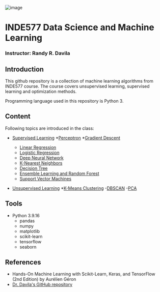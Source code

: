 ![image](https://user-images.githubusercontent.com/120424457/231893784-0ffc7072-a500-4542-a2b1-df58528c7452.png)
# INDE577 Data Science and Machine Learning
### Instructor: Randy R. Davila
## Introduction
This github repository is a collection of machine learning algorithms from INDE577 course. The course covers unsupervised learning, supervised learning and optimization methods.

Programming language used in this repository is Python 3.

## Content
Following topics are introduced in the class:
* [Supervised Learning](https://github.com/thousand-quokka/INDE577/tree/main/Supervised%20learning)
  *[Perceptron](https://github.com/thousand-quokka/INDE577/tree/main/Supervised%20learning/Perceptron)
  *[Gradient Descent](https://github.com/thousand-quokka/INDE577/tree/main/Supervised%20learning/Gradient%20Descent)
  - [Linear Regression](https://github.com/thousand-quokka/INDE577/tree/main/Supervised%20learning/Linear%20Regression)
  - [Logistic Regression](https://github.com/thousand-quokka/INDE577/tree/main/Supervised%20learning/Logistic%20Regression)
  - [Deep Neural Network](https://github.com/thousand-quokka/INDE577/tree/main/Supervised%20learning/Deep%20Neural%20Network)
  - [K-Nearest Neighbors](https://github.com/thousand-quokka/INDE577/tree/main/Supervised%20learning/K-Nearest%20Neighbors)
  - [Decision Tree](https://github.com/thousand-quokka/INDE577/tree/main/Supervised%20learning/Decision%20Tree)
  - [Ensemble Learning and Random Forest](https://github.com/thousand-quokka/INDE577/tree/main/Supervised%20learning/Ensemble%20Learning%20and%20Random%20Forest)
  - [Support Vector Machines](https://github.com/thousand-quokka/INDE577/tree/main/Supervised%20learning/Support%20Vector%20Machines)



* [Unsupervised Learning](https://github.com/thousand-quokka/INDE577/tree/main/Unsupervised%20learning)
  *[K-Means Clustering](https://github.com/thousand-quokka/INDE577/tree/main/Unsupervised%20learning/K-Means%20Clustering)
  -[DBSCAN](https://github.com/thousand-quokka/INDE577/tree/main/Unsupervised%20learning/DBSCAN)
  -[PCA](https://github.com/thousand-quokka/INDE577/tree/main/Unsupervised%20learning/PCA)


## Tools
* Python 3.9.16
  * pandas
  * numpy
  * matplotlib
  * scikit-learn
  * tensorflow
  * seaborn

## References
* Hands-On Machine Learning with Scikit-Learn, Keras, and TensorFlow (2nd Edition) by Aurélien Géron
* [Dr. Davila's GitHub repository](https://github.com/RandyRDavila/Data_Science_and_Machine_Learning_Spring_2022)

